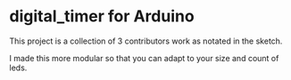 # digital_timer for Arduino

This project is a collection of 3 contributors work as notated in the sketch.

I made this more modular so that you can adapt to your size and count of leds.

